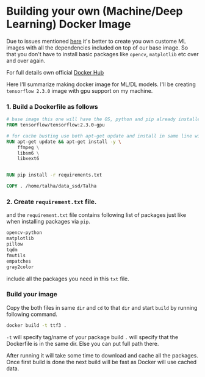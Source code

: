 # Building your own (Machine/Deep Learning) Docker Image

Due to issues mentioned [here](https://github.com/Mr-TalhaIlyas/Setting-up-Deep-Learning-Server-Docker/blob/main/README.md#issues) it's better to create you own custome ML images with all the dependencies included on top of our base image. So that you don't have to install basic packages like  `opencv`, `matplotlib` etc over and over again.

For full details own official [Docker Hub](https://docs.docker.com/develop/develop-images/dockerfile_best-practices/)

Here I'll summarize making docker image for ML/DL models. I'll be creating `tensorflow 2.3.0` image with gpu support on my machine.

### 1. Build a Dockerfile as follows
```Dockerfile
# base image this one will have the OS, python and pip already installed in it.
FROM tensorflow/tensorflow:2.3.0-gpu

# for cache busting use both apt-get update and install in same line with &&
RUN apt-get update && apt-get install -y \  
    ffmpeg \
    libsm6 \
    libxext6


RUN pip install -r requirements.txt

COPY . /home/talha/data_ssd/Talha
```
### 2. Create `requirement.txt` file.
and the `requirement.txt` file contains following list of packages just like when installing packages via `pip`.

```txt
opencv-python
matplotlib
pillow
tqdm
fmutils
empatches
gray2color
```
include all the packages you need in this `txt` file.


### Build your image
Copy the both files in same `dir` and `cd` to that `dir` and start `build` by running following command.

```cmd
docker build -t ttf3 .
```
`-t` will specify tag/name of your package build
`.` will specify that the Dockerfile is in the same dir. Else you can put full path there.

After running it will take some time to download and cache all the packages. Once first build is done the next build will be fast as Docker will use cached data.
